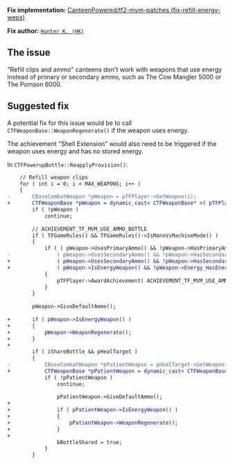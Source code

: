**Fix implementation:** [CanteenPowered/tf2-mvm-patches (fix-refill-energy-weps)](https://github.com/CanteenPowered/tf2-mvm-patches/tree/fix-refill-energy-weps)

**Fix author:** [`Hunter K. (HK)`](http://steamcommunity.com/profiles/76561199210592230)

## The issue

"Refill clips and ammo" canteens don't work with weapons that use energy instead of primary or secondary ammo, such as The Cow Mangler 5000 or The Pomson 6000.

## Suggested fix

A potential fix for this issue would be to call `CTFWeaponBase::WeaponRegenerate()` if the weapon uses energy.

The achievement "Shell Extension" would also need to be triggered if the weapon uses energy and has no stored energy.

In `CTFPowerupBottle::ReapplyProvision()`:
```diff
 	// Refill weapon clips
 	for ( int i = 0; i < MAX_WEAPONS; i++ )
 	{
-		CBaseCombatWeapon *pWeapon = pTFPlayer->GetWeapon(i);
+		CTFWeaponBase *pWeapon = dynamic_cast< CTFWeaponBase* >( pTFPlayer->GetWeapon(i) );
 		if ( !pWeapon )
 			continue;
 
 		// ACHIEVEMENT_TF_MVM_USE_AMMO_BOTTLE
 		if ( TFGameRules() && TFGameRules()->IsMannVsMachineMode() )
 		{
 			if ( ( pWeapon->UsesPrimaryAmmo() && !pWeapon->HasPrimaryAmmo() ) ||
-				( pWeapon->UsesSecondaryAmmo() && !pWeapon->HasSecondaryAmmo() ) )
+				( pWeapon->UsesSecondaryAmmo() && !pWeapon->HasSecondaryAmmo() ) ||
+				( pWeapon->IsEnergyWeapon() && !pWeapon->Energy_HasEnergy() ))
 			{
 				pTFPlayer->AwardAchievement( ACHIEVEMENT_TF_MVM_USE_AMMO_BOTTLE ); 
 			}
 		}
 
 		pWeapon->GiveDefaultAmmo();
 
+		if ( pWeapon->IsEnergyWeapon() )
+		{
+			pWeapon->WeaponRegenerate();
+		}
+
 		if ( iShareBottle && pHealTarget )
 		{
-			CBaseCombatWeapon *pPatientWeapon = pHealTarget->GetWeapon(i);
+			CTFWeaponBase *pPatientWeapon = dynamic_cast< CTFWeaponBase* >( pHealTarget->GetWeapon(i) );
 			if ( !pPatientWeapon )
 				continue;
 
 				pPatientWeapon->GiveDefaultAmmo();
+
+				if ( pPatientWeapon->IsEnergyWeapon() )
+				{
+					pPatientWeapon->WeaponRegenerate();
+				}
+
 				bBottleShared = true;
 			}
 		}
```
